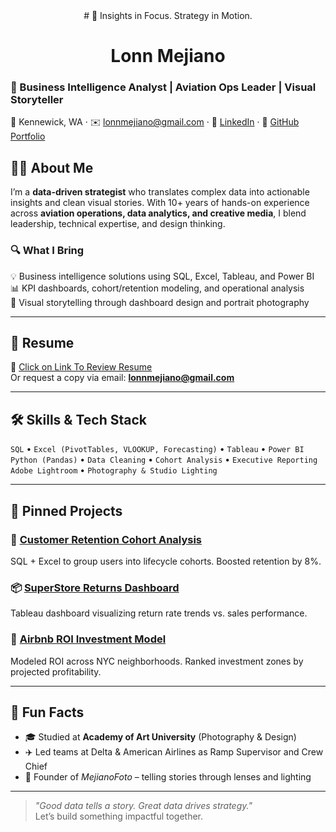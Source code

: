 <div align="center">
# 🎯 Insights in Focus. Strategy in Motion.

# Lonn Mejiano
</div>


### 🎯 Business Intelligence Analyst | Aviation Ops Leader | Visual Storyteller  
📍 Kennewick, WA · ✉️ lonnmejiano@gmail.com · 🔗 [LinkedIn](https://www.linkedin.com/in/lonnmejiano) · 💼 [GitHub Portfolio](https://github.com/lonnmejiano/lonnmejiano-data-bia)



## 👨‍💻 About Me

I’m a **data-driven strategist** who translates complex data into actionable insights and clean visual stories. With 10+ years of hands-on experience across **aviation operations, data analytics, and creative media**, I blend leadership, technical expertise, and design thinking.

### 🔍 What I Bring
💡 Business intelligence solutions using SQL, Excel, Tableau, and Power BI  
 📊 KPI dashboards, cohort/retention modeling, and operational analysis  
 📸 Visual storytelling through dashboard design and portrait photography

---

## 📄 Resume

📎 [Click on Link To Review Resume](https://github.com/lonnmejiano/resume-sample)  
Or request a copy via email: **lonnmejiano@gmail.com**

---

## 🛠️ Skills & Tech Stack

`SQL` • `Excel (PivotTables, VLOOKUP, Forecasting)` • `Tableau` • `Power BI`  
`Python (Pandas)` • `Data Cleaning` • `Cohort Analysis` • `Executive Reporting`  
`Adobe Lightroom` • `Photography & Studio Lighting`

---

## 🔗 Pinned Projects

### 🧩 [Customer Retention Cohort Analysis](https://github.com/lonnmejiano/cohort-analysis)  
 SQL + Excel to group users into lifecycle cohorts. Boosted retention by 8%.

### 📦 [SuperStore Returns Dashboard](https://github.com/lonnmejiano/superstore-returns-dashboard)  
 Tableau dashboard visualizing return rate trends vs. sales performance.

### 🏡 [Airbnb ROI Investment Model](https://github.com/lonnmejiano/airbnb-manhattan)  
 Modeled ROI across NYC neighborhoods. Ranked investment zones by projected profitability.

---

## 🧠 Fun Facts

- 🎓 Studied at **Academy of Art University** (Photography & Design)  
- ✈️ Led teams at Delta & American Airlines as Ramp Supervisor and Crew Chief  
- 📸 Founder of *MejianoFoto* – telling stories through lenses and lighting

---

> *"Good data tells a story. Great data drives strategy."*  
Let’s build something impactful together.
